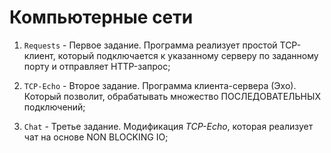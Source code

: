 # Компьютерные сети

1. ` Requests ` - Первое задание. Программа реализует простой TCP-клиент, который подключается к указанному серверу по заданному порту и отправляет HTTP-запрос;

2. ` TCP-Echo ` - Второе задание. Программа клиента-сервера (Эхо). Который позволит, обрабатывать множество ПОСЛЕДОВАТЕЛЬНЫХ подключений;

3. ` Chat ` - Третье задание. Модификация *TCP-Echo*, которая реализует чат на основе NON BLOCKING IO;